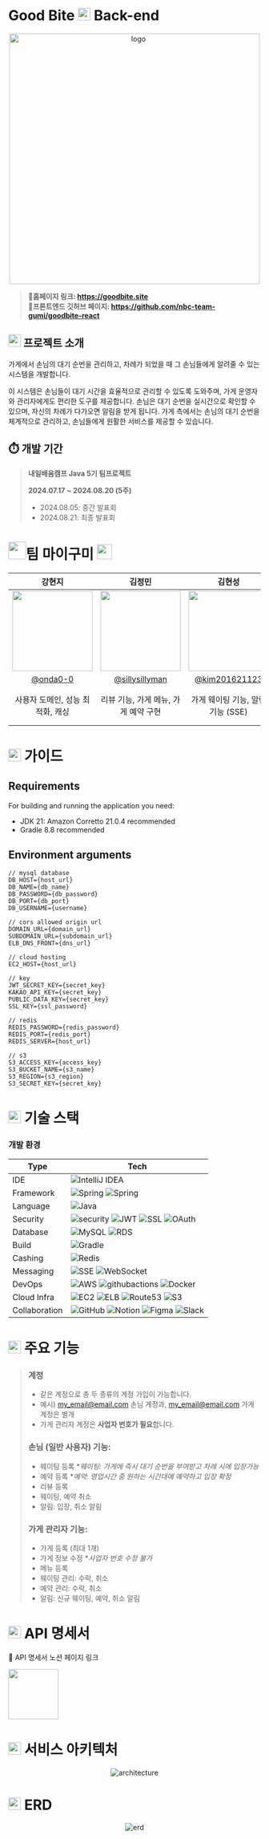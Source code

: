 # Good Bite <img src="https://goodbite-bucket.s3.ap-northeast-2.amazonaws.com/%EA%B4%80%EB%A6%AC%EC%9E%90+%EC%9D%B4%EB%AF%B8%EC%A7%80/good-bite-logo-simplify-removebg.png" width="25"/> Back-end

<div align="center">
    <a href="https://goodbite.site">
        <img src="https://goodbite-bucket.s3.ap-northeast-2.amazonaws.com/%EA%B4%80%EB%A6%AC%EC%9E%90+%EC%9D%B4%EB%AF%B8%EC%A7%80/good-bite-logo-removebg-preview.png" alt="logo" width="500"/>
    </a>
</div>

> **🔗홈페이지 링크: https://goodbite.site**
> </br>
> **🔗프론트엔드 깃허브 페이지: https://github.com/nbc-team-gumi/goodbite-react**

## <img src="https://goodbite-bucket.s3.ap-northeast-2.amazonaws.com/%EA%B4%80%EB%A6%AC%EC%9E%90+%EC%9D%B4%EB%AF%B8%EC%A7%80/good-bite-logo-simplify-removebg.png" width="25"/> 프로젝트 소개

가게에서 손님의 대기 순번을 관리하고, 차례가 되었을 때 그 손님들에게 알려줄 수 있는 시스템을 개발합니다.

이 시스템은 손님들이 대기 시간을 효율적으로 관리할 수 있도록 도와주며, 가게 운영자와 관리자에게도 편리한 도구를 제공합니다.
손님은 대기 순번을 실시간으로 확인할 수 있으며, 자신의 차례가 다가오면 알림을 받게 됩니다.
가게 측에서는 손님의 대기 순번을 체계적으로 관리하고, 손님들에게 원활한 서비스를 제공할 수 있습니다.

## ⏱️ 개발 기간

> **내일배움캠프 Java 5기 팀프로젝트**
>
> **2024.07.17 ~ 2024.08.20 (5주)**
>   - 2024.08.05: 중간 발표회
>   - 2024.08.21: 최종 발표회

# <img src="https://goodbite-bucket.s3.ap-northeast-2.amazonaws.com/%EA%B4%80%EB%A6%AC%EC%9E%90+%EC%9D%B4%EB%AF%B8%EC%A7%80/My-Gummy-logo-simplify-removebg.png" width=35/>팀 마이구미 [<img src="https://img.icons8.com/?size=100&id=CexFs1lac6J7&format=png&color=000000" width="30">](https://github.com/nbc-team-gumi)

|                                        강현지                                        |                                        김정민                                        |                                       김현성                                       |                                       양소영                                       |                                       이하은                                        |                                                                                                              
|:---------------------------------------------------------------------------------:|:---------------------------------------------------------------------------------:|:-------------------------------------------------------------------------------:|:-------------------------------------------------------------------------------:|:--------------------------------------------------------------------------------:|
| <img width="160px" src="https://avatars.githubusercontent.com/u/102335813?v=4" /> | <img width="160px" src="https://avatars.githubusercontent.com/u/112466204?v=4" /> | <img width="160px" src="https://avatars.githubusercontent.com/u/66352581?v=4"/> | <img width="160px" src="https://avatars.githubusercontent.com/u/72538861?v=4"/> | <img width="160px" src="https://avatars.githubusercontent.com/u/166499347?v=4"/> |
|                      [@onda0-0](https://github.com/onda0-0)                       |                [@sillysillyman](https://github.com/sillysillyman)                 |                [@kim201621123](https://github.com/kim201621123)                 |                 [@a-white-bit](https://github.com/a-white-bit)                  |                     [@haeuni00](https://github.com/haeuni00)                     |
|                                사용자 도메인, 성능 최적화, 캐싱                                |                              리뷰 기능, 가게 메뉴, 가게 예약 구현                               |                             가게 웨이팅 기능, 알림 기능 (SSE)                              |                              사용자 인증/인가, 배포 아키텍처 관리                              |                       가게 도메인, 영업시간 기능 구현, 이미지 클라우드(S3) 관리                        |

# <img src="https://goodbite-bucket.s3.ap-northeast-2.amazonaws.com/%EA%B4%80%EB%A6%AC%EC%9E%90+%EC%9D%B4%EB%AF%B8%EC%A7%80/good-bite-logo-simplify-removebg.png" width="25"/> 가이드

## Requirements

For building and running the application you need:

- JDK 21: Amazon Corretto 21.0.4 recommended
- Gradle 8.8 recommended

## Environment arguments

```
// mysql database
DB_HOST={host_url}
DB_NAME={db_name}
DB_PASSWORD={db_password}
DB_PORT={db_port}
DB_USERNAME={username}

// cors allowed origin url
DOMAIN_URL={domain_url}
SUBDOMAIN_URL={subdomain_url}
ELB_DNS_FRONT={dns_url}

// cloud hosting
EC2_HOST={host_url}

// key
JWT_SECRET_KEY={secret_key}
KAKAO_API_KEY={secret_key}
PUBLIC_DATA_KEY={secret_key}
SSL_KEY={ssl_password}

// redis
REDIS_PASSWORD={redis_password}
REDIS_PORT={redis_port}
REDIS_SERVER={host_url}

// s3
S3_ACCESS_KEY={access_key}
S3_BUCKET_NAME={s3_name}
S3_REGION={s3_region}
S3_SECRET_KEY={secret_key}
```

# <img src="https://goodbite-bucket.s3.ap-northeast-2.amazonaws.com/%EA%B4%80%EB%A6%AC%EC%9E%90+%EC%9D%B4%EB%AF%B8%EC%A7%80/good-bite-logo-simplify-removebg.png" width="25"/> 기술 스택

### 개발 환경

| Type          | Tech                                                                                                                                                                                                                                                                                                                                                                                                                                   | 
|---------------|----------------------------------------------------------------------------------------------------------------------------------------------------------------------------------------------------------------------------------------------------------------------------------------------------------------------------------------------------------------------------------------------------------------------------------------|
| IDE           | ![IntelliJ IDEA](https://img.shields.io/badge/IntelliJIDEA-000000.svg?style=for-the-badge&logo=intellij-idea&logoColor=white)                                                                                                                                                                                                                                                                                                          |
| Framework     | ![Spring](https://img.shields.io/badge/spring-6DB33F?style=for-the-badge&logo=spring&logoColor=white) ![Spring](https://img.shields.io/badge/SpringBoot_3.3.2-%236DB33F.svg?style=for-the-badge&logo=springboot&logoColor=white)                                                                                                                                                                                                       |
| Language      | ![Java](https://img.shields.io/badge/java_JDK21-%23ED8B00.svg?style=for-the-badge&logo=openjdk&logoColor=white)                                                                                                                                                                                                                                                                                                                        |
| Security      | ![security](https://img.shields.io/badge/springsecurity-6DB33F?style=for-the-badge&logo=springsecurity&logoColor=white) ![JWT](https://img.shields.io/badge/jwt-000000?style=for-the-badge&logo=jsonwebtokens&logoColor=white) ![SSL](https://img.shields.io/badge/openssl-721412?style=for-the-badge&logo=openssl&logoColor=white) ![OAuth](https://img.shields.io/badge/OAuth2.0-721412?style=for-the-badge&logoColor=white)         |
| Database      | ![MySQL](https://img.shields.io/badge/mysql-4479A1.svg?style=for-the-badge&logo=mysql&logoColor=white) ![RDS](https://img.shields.io/badge/rds-527FFF?style=for-the-badge&logo=amazonrds&logoColor=white)                                                                                                                                                                                                                              |
| Build         | ![Gradle](https://img.shields.io/badge/gradle-02303A?style=for-the-badge&logo=gradle&logoColor=white)                                                                                                                                                                                                                                                                                                                                  |
| Cashing       | ![Redis](https://img.shields.io/badge/redis-FF4438?style=for-the-badge&logo=redis&logoColor=white)                                                                                                                                                                                                                                                                                                                                     |
| Messaging     | ![SSE](https://img.shields.io/badge/sse-000000?style=for-the-badge&logo=server&logoColor=white) ![WebSocket](https://img.shields.io/badge/websocket-000000?style=for-the-badge&logo=websocket&logoColor=white)                                                                                                                                                                                                                         |
| DevOps        | ![AWS](https://img.shields.io/badge/aws-FF9900?style=for-the-badge&logo=amazonwebservices&logoColor=white) ![githubactions](https://img.shields.io/badge/githubactions-2088FF?style=for-the-badge&logo=githubactions&logoColor=white) ![Docker](https://img.shields.io/badge/docker-%230db7ed.svg?style=for-the-badge&logo=docker&logoColor=white)                                                                                     |
| Cloud Infra   | ![EC2](https://img.shields.io/badge/EC2-FF9900?style=for-the-badge&logo=amazonec2&logoColor=white) ![ELB](https://img.shields.io/badge/ELB-8C4FFF?style=for-the-badge&logo=awselasticloadbalancing&logoColor=white) ![Route53](https://img.shields.io/badge/Route53-8C4FFF?style=for-the-badge&logo=amazonroute53&logoColor=white) ![S3](https://img.shields.io/badge/s3-569A31?style=for-the-badge&logo=amazons3&logoColor=white)     |
| Collaboration | ![GitHub](https://img.shields.io/badge/github-%23121011.svg?style=for-the-badge&logo=github&logoColor=white) ![Notion](https://img.shields.io/badge/Notion-%23000000.svg?style=for-the-badge&logo=notion&logoColor=white) ![Figma](https://img.shields.io/badge/figma-%23F24E1E.svg?style=for-the-badge&logo=figma&logoColor=white) ![Slack](https://img.shields.io/badge/slack-4A154B?style=for-the-badge&logo=slack&logoColor=white) |

# <img src="https://goodbite-bucket.s3.ap-northeast-2.amazonaws.com/%EA%B4%80%EB%A6%AC%EC%9E%90+%EC%9D%B4%EB%AF%B8%EC%A7%80/good-bite-logo-simplify-removebg.png" width="25"/> 주요 기능

> ### 계정
> - 같은 계정으로 총 두 종류의 계정 가입이 가능합니다.
> - 예시) my_email@email.com 손님 계정과, my_email@email.com 가게 계정은 별개
> - 가게 관리자 계정은 **사업자 번호가 필요**합니다.
>
> ### 손님 (일반 사용자) 기능:
> - 웨이팅 등록 **웨이팅: 가게에 즉시 대기 순번을 부여받고 차례 시에 입장가능*
> - 예약 등록 **예약: 영업시간 중 원하는 시간대에 예약하고 입장 확정*
> - 리뷰 등록
> - 웨이팅, 예약 취소
> - 알림: 입장, 취소 알림
>
> ### 가게 관리자 기능:
> - 가게 등록 (최대 1개)
> - 가게 정보 수정 **사업자 번호 수정 불가*
> - 메뉴 등록
> - 웨이팅 관리: 수락, 취소
> - 예약 관리: 수락, 취소
> - 알림: 신규 웨이팅, 예약, 취소 알림

# <img src="https://goodbite-bucket.s3.ap-northeast-2.amazonaws.com/%EA%B4%80%EB%A6%AC%EC%9E%90+%EC%9D%B4%EB%AF%B8%EC%A7%80/good-bite-logo-simplify-removebg.png" width="25"/> API 명세서

🔗 API 명세서 노션 페이지 링크

<a href="https://teamsparta.notion.site/3eb86cddac8f4123bf9a677f34e30671?v=08d7113eab5b4f0488b30fd0e76f5f2c">
<img src="https://img.shields.io/badge/Notion-%23000000.svg?style=for-the-badge&logo=notion&logoColor=white" width="100"/>
</a>

# <img src="https://goodbite-bucket.s3.ap-northeast-2.amazonaws.com/%EA%B4%80%EB%A6%AC%EC%9E%90+%EC%9D%B4%EB%AF%B8%EC%A7%80/good-bite-logo-simplify-removebg.png" width="25"/> 서비스 아키텍처

<div align="center">
        <img src="https://goodbite-bucket.s3.ap-northeast-2.amazonaws.com/%EA%B4%80%EB%A6%AC%EC%9E%90+%EC%9D%B4%EB%AF%B8%EC%A7%80/goodbite_infra.png" alt="architecture"/>
</div>

# <img src="https://goodbite-bucket.s3.ap-northeast-2.amazonaws.com/%EA%B4%80%EB%A6%AC%EC%9E%90+%EC%9D%B4%EB%AF%B8%EC%A7%80/good-bite-logo-simplify-removebg.png" width="25"/> ERD

<div align="center">
    <img src="https://goodbite-bucket.s3.ap-northeast-2.amazonaws.com/%EA%B4%80%EB%A6%AC%EC%9E%90+%EC%9D%B4%EB%AF%B8%EC%A7%80/erd.png" alt="erd"/>
</div>